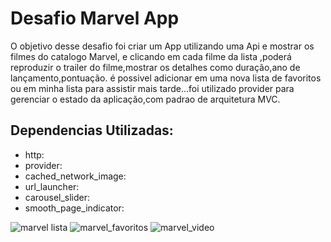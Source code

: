 <h1>Desafio Marvel App</h1>

 
 O objetivo desse desafio foi criar um App utilizando
uma Api e mostrar os filmes do catalogo Marvel, e clicando em cada filme da lista ,poderá reproduzir o trailer do filme,mostrar os detalhes como duração,ano de lançamento,pontuação. é possivel adicionar em uma nova lista de favoritos ou em minha lista para assistir mais tarde...foi utilizado provider para gerenciar o estado da aplicação,com padrao de arquitetura MVC.

## Dependencias Utilizadas:
+ http:
+ provider:
+ cached_network_image:
+ url_launcher:
+ carousel_slider:
+ smooth_page_indicator:



![marvel lista](https://user-images.githubusercontent.com/98062365/190509013-e9470013-f2b2-4956-bdf3-95f71cca1020.gif)
![marvel_favoritos](https://user-images.githubusercontent.com/98062365/190509031-cbdc3bbe-420d-4df6-a3bd-0a1d2335be3e.gif)
![marvel_video](https://user-images.githubusercontent.com/98062365/190509037-380bbe82-3b48-467d-aef6-9ae473350012.gif)
